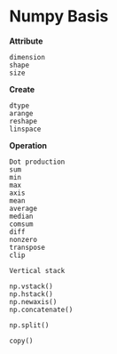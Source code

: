 # Numpy Basis
**Attribute**

	dimension
	shape
	size

**Create**

	dtype
	arange
	reshape
	linspace

**Operation**

	Dot production
	sum
	min
	max
	axis
	mean
	average
	median
	comsum
	diff
	nonzero
	transpose
	clip
	
	Vertical stack
	
	np.vstack()
	np.hstack()
	np.newaxis()
	np.concatenate()
	
	np.split()
	
	copy()